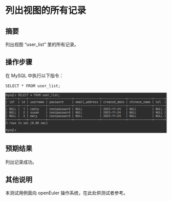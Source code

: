 # 列出视图的所有记录

## 摘要

列出视图 “user_list” 里的所有记录。

## 操作步骤

在 MySQL 中执行以下指令：

```
SELECT * FROM user_list;
```

![列出视图的所有记录-1](./img/列出视图的所有记录-1.png)

## 预期结果

列出记录成功。

## 其他说明

本测试用例面向 openEuler 操作系统，在此处供测试者参考。
